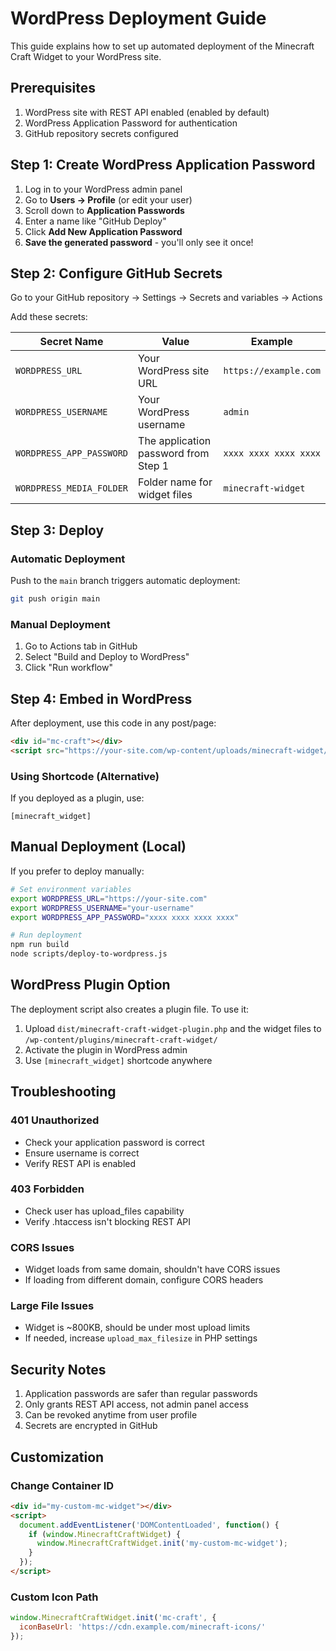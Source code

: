 # WordPress Deployment Guide

This guide explains how to set up automated deployment of the Minecraft Craft Widget to your WordPress site.

## Prerequisites

1. WordPress site with REST API enabled (enabled by default)
2. WordPress Application Password for authentication
3. GitHub repository secrets configured

## Step 1: Create WordPress Application Password

1. Log in to your WordPress admin panel
2. Go to **Users → Profile** (or edit your user)
3. Scroll down to **Application Passwords**
4. Enter a name like "GitHub Deploy"
5. Click **Add New Application Password**
6. **Save the generated password** - you'll only see it once!

## Step 2: Configure GitHub Secrets

Go to your GitHub repository → Settings → Secrets and variables → Actions

Add these secrets:

| Secret Name | Value | Example |
|------------|-------|---------|
| `WORDPRESS_URL` | Your WordPress site URL | `https://example.com` |
| `WORDPRESS_USERNAME` | Your WordPress username | `admin` |
| `WORDPRESS_APP_PASSWORD` | The application password from Step 1 | `xxxx xxxx xxxx xxxx` |
| `WORDPRESS_MEDIA_FOLDER` | Folder name for widget files | `minecraft-widget` |

## Step 3: Deploy

### Automatic Deployment

Push to the `main` branch triggers automatic deployment:

```bash
git push origin main
```

### Manual Deployment

1. Go to Actions tab in GitHub
2. Select "Build and Deploy to WordPress"
3. Click "Run workflow"

## Step 4: Embed in WordPress

After deployment, use this code in any post/page:

```html
<div id="mc-craft"></div>
<script src="https://your-site.com/wp-content/uploads/minecraft-widget/minecraft-craft-widget.min.js"></script>
```

### Using Shortcode (Alternative)

If you deployed as a plugin, use:

```
[minecraft_widget]
```

## Manual Deployment (Local)

If you prefer to deploy manually:

```bash
# Set environment variables
export WORDPRESS_URL="https://your-site.com"
export WORDPRESS_USERNAME="your-username"
export WORDPRESS_APP_PASSWORD="xxxx xxxx xxxx xxxx"

# Run deployment
npm run build
node scripts/deploy-to-wordpress.js
```

## WordPress Plugin Option

The deployment script also creates a plugin file. To use it:

1. Upload `dist/minecraft-craft-widget-plugin.php` and the widget files to `/wp-content/plugins/minecraft-craft-widget/`
2. Activate the plugin in WordPress admin
3. Use `[minecraft_widget]` shortcode anywhere

## Troubleshooting

### 401 Unauthorized
- Check your application password is correct
- Ensure username is correct
- Verify REST API is enabled

### 403 Forbidden
- Check user has upload_files capability
- Verify .htaccess isn't blocking REST API

### CORS Issues
- Widget loads from same domain, shouldn't have CORS issues
- If loading from different domain, configure CORS headers

### Large File Issues
- Widget is ~800KB, should be under most upload limits
- If needed, increase `upload_max_filesize` in PHP settings

## Security Notes

1. Application passwords are safer than regular passwords
2. Only grants REST API access, not admin panel access
3. Can be revoked anytime from user profile
4. Secrets are encrypted in GitHub

## Customization

### Change Container ID
```html
<div id="my-custom-mc-widget"></div>
<script>
  document.addEventListener('DOMContentLoaded', function() {
    if (window.MinecraftCraftWidget) {
      window.MinecraftCraftWidget.init('my-custom-mc-widget');
    }
  });
</script>
```

### Custom Icon Path
```javascript
window.MinecraftCraftWidget.init('mc-craft', {
  iconBaseUrl: 'https://cdn.example.com/minecraft-icons/'
});
```